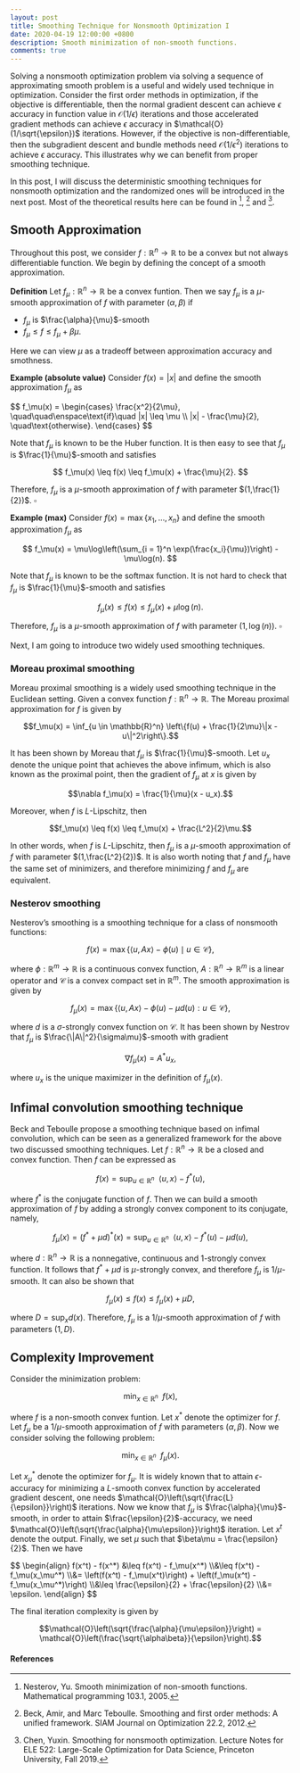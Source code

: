 ```yaml
---
layout: post
title: Smoothing Technique for Nonsmooth Optimization I
date: 2020-04-19 12:00:00 +0800
description: Smooth minimization of non-smooth functions.
comments: true
---
```

Solving a nonsmooth optimization problem via solving a sequence of approximating smooth problem is a useful and widely used technique in optimization. Consider the first order methods in optimization, if the objective is differentiable, then the normal gradient descent can achieve $\epsilon$ accuracy in function value in $\mathcal{O}(1/\epsilon)$ iterations and those accelerated gradient methods can achieve $\epsilon$ accuracy in $\mathcal{O}(1/\sqrt{\epsilon})$ iterations. However, if the objective is non-differentiable, then the subgradient descent and bundle methods need $\mathcal{O}(1/\epsilon^2)$ iterations to achieve $\epsilon$ accuracy. This illustrates why we can benefit from proper smoothing technique.  

In this post, I will discuss the deterministic smoothing techniques for nonsmooth optimization and the randomized ones will be introduced in the next post. Most of the theoretical results here can be found in [^1], [^2] and [^3].

## Smooth Approximation
Throughout this post, we consider $f:\mathbb{R}^n \to \mathbb{R}$ to be a convex but not always differentiable function. We begin by defining the concept of a smooth approximation. 

**Definition** Let $f_\mu : \mathbb{R}^n \to \mathbb{R}$ be a convex funtion. Then we say $f_\mu$ is a $\mu$-smooth approximation of $f$ with parameter $(\alpha, \beta)$ if 

* $f_\mu$ is $\frac{\alpha}{\mu}$-smooth
* $f_\mu \leq f \leq f_\mu + \beta\mu$.

Here we can view $\mu$ as a tradeoff between approximation accuracy and smothness. 

**Example (absolute value)**
Consider $f(x)=|x|$ and define the smooth approximation $f_\mu$ as

<div>
$$
f_\mu(x) = 
\begin{cases}
\frac{x^2}{2\mu}, \quad\quad\enspace\text{if}\quad |x| \leq \mu \\
|x| - \frac{\mu}{2}, \quad\text{otherwise}.
\end{cases}
$$
</div>
 
Note that $f_\mu$ is known to be the Huber function. It is then easy to see that $f_\mu$ is $\frac{1}{\mu}$-smooth and satisfies

$$
f_\mu(x) \leq f(x) \leq f_\mu(x) + \frac{\mu}{2}.
$$

Therefore, $f_\mu$ is a $\mu$-smooth approximation of $f$ with parameter $(1,\frac{1}{2})$. $\square$

**Example (max)**
Consider $f(x) = \max\{x_1, \dots, x_n\}$ and define the smooth approximation $f_\mu$ as

$$
f_\mu(x) = \mu\log\left(\sum_{i = 1}^n \exp(\frac{x_i}{\mu})\right) - \mu\log(n).
$$

Note that $f_\mu$ is known to be the softmax function. It is not hard to check that $f_\mu$ is $\frac{1}{\mu}$-smooth and satisfies

$$
f_\mu(x) \leq f(x) \leq f_\mu(x) + \mu\log(n).
$$

Therefore, $f_\mu$ is a $\mu$-smooth approximation of $f$ with parameter $(1,
 \log(n))$. $\square$
 
Next, I am going to introduce two widely used smoothing techniques. 

### Moreau proximal smoothing
Moreau proximal smoothing is a widely used smoothing technique in the Euclidean setting. Given a convex function $f:\mathbb{R}^n \to \mathbb{R}$. The Moreau proximal approximation for $f$ is given by 

$$f_\mu(x) = \inf_{u \in \mathbb{R}^n} \left\{f(u) + \frac{1}{2\mu}\|x - u\|^2\right\}.$$

It has been shown by Moreau that $f_\mu$ is $\frac{1}{\mu}$-smooth. Let $u_x$ denote the unique point that achieves the above infimum, which is also known as the proximal point, then the gradient of $f_\mu$ at $x$ is given by 

$$\nabla f_\mu(x) = \frac{1}{\mu}(x - u_x).$$

Moreover, when $f$ is $L$-Lipschitz, then 

$$f_\mu(x) \leq f(x) \leq f_\mu(x) + \frac{L^2}{2}\mu.$$

In other words, when $f$ is $L$-Lipschitz, then $f_\mu$ is a $\mu$-smooth approximation of $f$ with parameter $(1,\frac{L^2}{2})$. It is also worth noting that $f$ and $f_\mu$ have the same set of minimizers, and therefore minimizing $f$ and $f_\mu$ are equivalent.  

### Nesterov smoothing
Nesterov’s smoothing is a smoothing technique for a class of nonsmooth functions:

$$f(x) = \max\{\langle u, Ax\rangle - \phi(u) \mid u \in \mathcal{C}\},$$

where  $\phi:\mathbb{R}^m\to\mathbb{R}$ is a continuous convex function, $A:\mathbb{R}^n \to \mathbb{R}^m$ is a linear operator and $\mathcal{C}$ is a convex compact set in $\mathbb{R}^m$. The smooth approximation is given by 

$$f_\mu(x) = \max\{\langle u, Ax\rangle - \phi(u) - \mu d(u): u \in \mathcal{C}\},$$

where $d$ is a $\sigma$-strongly convex function on $\mathcal{C}$. It has been shown by Nestrov that $f_\mu$ is $\frac{\|A\|^2}{\sigma\mu}$-smooth with gradient 

$$\nabla f_\mu(x) = A^*u_x,$$

where $u_x$ is the unique maximizer in the definition of $f_\mu(x)$.  

## Infimal convolution smoothing technique
Beck and Teboulle propose a smoothing technique based on infimal convolution, which can be seen as a generalized framework for the above two discussed smoothing techniques. Let $f:\mathbb{R}^n \to \mathbb{R}$ be a closed and convex function. Then $f$ can be expressed as

$$f(x) = \sup_{u \in \mathbb{R}^n}\enspace \langle u, x\rangle - f^*(u),$$

where $f^*$ is the conjugate function of $f$. Then we can build a smooth approximation of $f$ by adding a strongly convex component to its conjugate, namely,

$$f_\mu(x) = (f^* + \mu d)^*(x) = \sup_{u \in \mathbb{R}^n}\enspace \langle u, x\rangle - f^*(u) - \mu d(u),$$

where $d:\mathbb{R}^n\to\mathbb{R}$ is a nonnegative, continuous and 1-strongly convex function. It follows that $f^* + \mu d$ is $\mu$-strongly convex, and therefore $f_\mu$ is $1/\mu$-smooth. It can also be shown that 

$$f_\mu(x) \leq f(x) \leq f_\mu(x) + \mu D,$$

where $D = \sup_x d(x)$. Therefore, $f_\mu$ is a $1/\mu$-smooth approximation of $f$ with parameters $(1, D)$.

## Complexity Improvement
Consider the minimization problem:

$$\min_{x \in \mathbb{R}^n} \enspace f(x),$$

where $f$ is a non-smooth convex funtion. Let $x^*$ denote the optimizer for $f$. Let $f_\mu$ be a $1/\mu$-smooth approximation of $f$ with parameters $(\alpha, \beta)$. Now we consider solving the following problem:

$$\min_{x \in \mathbb{R}^n} \enspace f_\mu(x).$$

Let $x^*_\mu$ denote the optimizer for $f_\mu$. It is widely known that to attain $\epsilon$-accuracy for minimizing a $L$-smooth convex function by accelerated gradient descent, one needs $\mathcal{O}\left(\sqrt{\frac{L}{\epsilon}}\right)$ iterations. Now we know that $f_\mu$ is $\frac{\alpha}{\mu}$-smooth, in order to attain $\frac{\epsilon}{2}$-accuracy, we need $\mathcal{O}\left(\sqrt{\frac{\alpha}{\mu\epsilon}}\right)$ iteration. Let $x^t$ denote the output. Finally, we set $\mu$ such that $\beta\mu = \frac{\epsilon}{2}$. Then we have 

<div>
$$
\begin{align}
f(x^t) - f(x^*) &\leq f(x^t) - f_\mu(x^*)
\\&\leq f(x^t) - f_\mu(x_\mu^*)
\\&= \left(f(x^t) - f_\mu(x^t)\right) + \left(f_\mu(x^t) - f_\mu(x_\mu^*)\right)
\\&\leq \frac{\epsilon}{2} + \frac{\epsilon}{2}
\\&= \epsilon.
\end{align}
$$ 
</div>

The final iteration complexity is given by 

$$\mathcal{O}\left(\sqrt{\frac{\alpha}{\mu\epsilon}}\right) = \mathcal{O}\left(\frac{\sqrt{\alpha\beta}}{\epsilon}\right).$$

 
#### References
[^1]: Nesterov, Yu. Smooth minimization of non-smooth functions. Mathematical programming 103.1, 2005.
[^2]: Beck, Amir, and Marc Teboulle. Smoothing and first order methods: A unified framework. SIAM Journal on Optimization 22.2, 2012.
[^3]: Chen, Yuxin. Smoothing for nonsmooth optimization. Lecture Notes for ELE 522: Large-Scale Optimization for Data Science, Princeton University, Fall 2019.